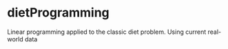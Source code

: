 # dietProgramming
Linear programming applied to the classic diet problem. Using current real-world data
